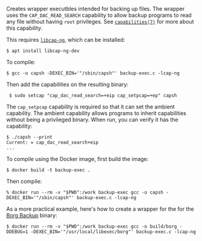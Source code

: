 Creates wrapper executbles intended for backing up files. The wrapper uses the `CAP_DAC_READ_SEARCH` capability to allow backup programs to read any file without having `root` privileges. See [`capabilities(7)`](https://man7.org/linux/man-pages/man7/capabilities.7.html) for more about this capability.

This requires [`libcap-ng`](https://github.com/stevegrubb/libcap-ng), which can be installed:

    $ apt install libcap-ng-dev

To compile:

    $ gcc -o capsh -DEXEC_BIN='"/sbin/capsh"' backup-exec.c -lcap-ng
 
 Then add the capabilities on the resulting binary:
 
     $ sudo setcap "cap_dac_read_search=+eip cap_setpcap=+ep" capsh

The `cap_setpcap` capability is required so that it can set the ambient capability. The ambient capability allows programs to inherit capabilities without being a privileged binary. When run, you can verify it has the capability:

    $ ./capsh --print
    Current: = cap_dac_read_search+eip
    ...

To compile using the Docker image, first build the image:

    $ docker build -t backup-exec .

Then compile:

    % docker run --rm -v "$PWD":/work backup-exec gcc -o capsh -DEXEC_BIN='"/sbin/capsh"' backup-exec.c -lcap-ng

As a more practical example, here's how to create a wrapper for the for the [Borg Backup](https://www.borgbackup.org) binary:

    $ docker run --rm -v "$PWD":/work backup-exec gcc -o build/borg -DDEBUG=1 -DEXEC_BIN='"/usr/local/libexec/borg"' backup-exec.c -lcap-ng
